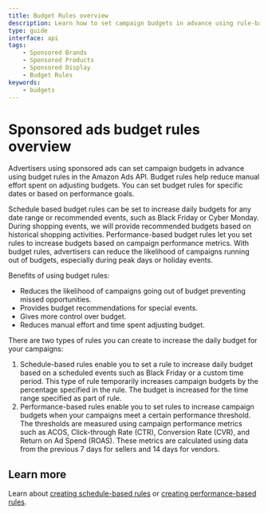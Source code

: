 ```yaml
---
title: Budget Rules overview
description: Learn how to set campaign budgets in advance using rule-based functionality.
type: guide
interface: api 
tags:
    - Sponsored Brands
    - Sponsored Products
    - Sponsored Display
    - Budget Rules
keywords:
    - budgets
---
```


# Sponsored ads budget rules overview 

Advertisers using sponsored ads can set campaign budgets in advance using budget rules in the Amazon Ads API. Budget rules help reduce manual effort spent on adjusting budgets. You can set budget rules for specific dates or based on performance goals. 

Schedule based budget rules can be set to increase daily budgets for any date range or recommended events, such as Black Friday or Cyber Monday. During shopping events, we will provide recommended budgets based on historical shopping activities. Performance-based budget rules let you set rules to increase budgets based on campaign performance metrics. With budget rules, advertisers can reduce the likelihood of campaigns running out of budgets, especially during peak days or holiday events. 

Benefits of using budget rules:

* Reduces the likelihood of campaigns going out of budget preventing missed opportunities.
* Provides budget recommendations for special events.
* Gives more control over budget.
* Reduces manual effort and time spent adjusting budget.

There are two types of rules you can create to increase the daily budget for your campaigns:

1. Schedule-based rules enable you to set a rule to increase daily budget based on a scheduled events such as Black Friday or a custom time period. This type of rule temporarily increases campaign budgets by the percentage specified in the rule. The budget is increased for the time range specified as part of rule.
2. Performance-based rules enable you to set rules to increase campaign budgets when your campaigns meet a certain performance threshold. The thresholds are measured using campaign performance metrics such as ACOS, Click-through Rate (CTR), Conversion Rate (CVR), and Return on Ad Spend (ROAS). These metrics are calculated using data from the previous 7 days for sellers and 14 days for vendors.

## Learn more

Learn about [creating schedule-based rules](guides/rules/budget-rules/schedule-based) or [creating performance-based rules](guides/rules/budget-rules/performance-based).
